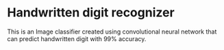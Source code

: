 # Handwritten digit recognizer

This is an Image classifier created using convolutional neural network that can predict handwritten digit with 99% accuracy.

## 